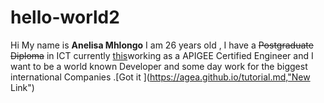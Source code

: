 # hello-world2
Hi My name is **Anelisa Mhlongo** I am 26 years old , I have a ~~Postgraduate Diploma~~ in ICT currently [this](me)working as a APIGEE Certified Engineer and I want to be a world known Developer and some day work for the biggest international Companies .[Got it ](https://agea.github.io/tutorial.md,"New Link")
